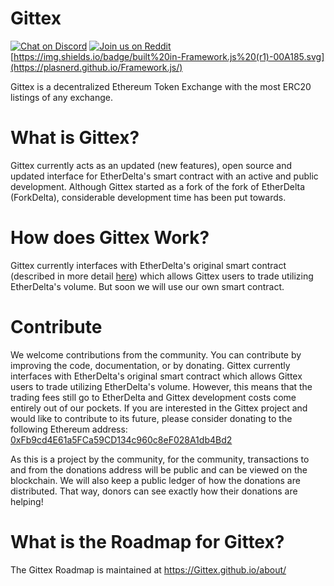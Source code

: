 # Gittex
[![Chat on Discord](https://img.shields.io/badge/chat-on%20discord-7289da.svg)](https://discord.gg/a8K8n)
[![Join us on Reddit](https://img.shields.io/badge/reddit-Gittex-red.svg)](https://www.reddit.com/r/Gittex/)
[https://img.shields.io/badge/built%20in-Framework.js%20(r1)-00A185.svg](https://plasnerd.github.io/Framework.js/)

Gittex is a decentralized Ethereum Token Exchange with the most ERC20 listings of any exchange.


# What is Gittex?
Gittex currently acts as an updated (new features), open source and updated interface for EtherDelta's smart contract with an active and public development. Although Gittex started as a fork of the fork of EtherDelta (ForkDelta), considerable development time has been put towards. 


# How does Gittex Work?
Gittex currently interfaces with EtherDelta's original smart contract (described in more detail [here](https://www.reddit.com/r/EtherDelta/comments/6kdiyl/smart_contract_overview/)) which allows Gittex users to trade utilizing EtherDelta's volume. But soon we will use our own smart contract.


# Contribute
We welcome contributions from the community. You can contribute by improving the code, documentation, or by donating. 
Gittex currently interfaces with EtherDelta's original smart contract which allows Gittex users to trade utilizing EtherDelta's volume. However, this means that the trading fees still go to EtherDelta and Gittex development costs come entirely out of our pockets. If you are interested in the Gittex project and would like to contribute to its future, please consider donating to the following Ethereum address: <a href="https://etherscan.io/address/0xFb9cd4E61a5FCa59CD134c960c8eF028A1db4Bd2">0xFb9cd4E61a5FCa59CD134c960c8eF028A1db4Bd2</a>

As this is a project by the community, for the community, transactions to and from the donations address will be public and can be viewed on the blockchain. We will also keep a public ledger of how the donations are distributed. That way, donors can see exactly how their donations are helping!


# What is the Roadmap for Gittex?
The Gittex Roadmap is maintained at https://Gittex.github.io/about/
